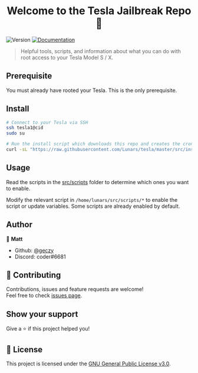 <h1 style="text-align:center;">Welcome to the Tesla Jailbreak Repo 👋</h1>
<p>
  <img alt="Version" src="https://img.shields.io/badge/version-1.0-blue.svg?cacheSeconds=2592000" />
  <a href="https://github.com/Lunars/tesla/wiki" target="_blank">
    <img alt="Documentation" src="https://img.shields.io/badge/documentation-yes-brightgreen.svg" />
  </a>
</p>

> Helpful tools, scripts, and information about what you can do with root access to your Tesla Model S / X.

## Prerequisite

You must already have rooted your Tesla. This is the only prerequisite. 

## Install

```sh
# Connect to your Tesla via SSH
ssh tesla1@cid
sudo su

# Run the install script which downloads this repo and creates the cron entry
curl -sL "https://raw.githubusercontent.com/Lunars/tesla/master/src/install.sh" > install && bash install
```

## Usage

Read the scripts in the [src/scripts](https://github.com/Lunars/tesla/tree/master/src/scripts) folder to determine which ones you want to enable. 

Modify the relevant script in `/home/lunars/src/scripts/*` to enable the script or update variables. Some scripts are already enabled by default.

## Author

👤 **Matt**

* Github: [@geczy](https://github.com/geczy)
* Discord: coder#6681

## 🤝 Contributing

Contributions, issues and feature requests are welcome!<br />Feel free to check [issues page](https://github.com/Lunars/tesla/issues).

## Show your support

Give a ⭐️ if this project helped you!

## 📝 License

This project is licensed under the [GNU General Public License v3.0](https://github.com/Lunars/tesla/blob/master/LICENSE).
